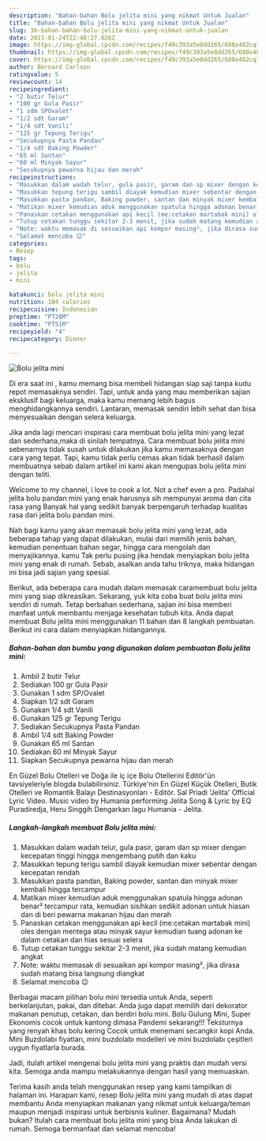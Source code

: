 ```yaml
---
description: "Bahan-bahan Bolu jelita mini yang nikmat Untuk Jualan"
title: "Bahan-bahan Bolu jelita mini yang nikmat Untuk Jualan"
slug: 36-bahan-bahan-bolu-jelita-mini-yang-nikmat-untuk-jualan
date: 2021-01-24T22:48:27.026Z
image: https://img-global.cpcdn.com/recipes/f49c393a5e8dd265/680x482cq70/bolu-jelita-mini-foto-resep-utama.jpg
thumbnail: https://img-global.cpcdn.com/recipes/f49c393a5e8dd265/680x482cq70/bolu-jelita-mini-foto-resep-utama.jpg
cover: https://img-global.cpcdn.com/recipes/f49c393a5e8dd265/680x482cq70/bolu-jelita-mini-foto-resep-utama.jpg
author: Bernard Carlson
ratingvalue: 5
reviewcount: 14
recipeingredient:
- "2 butir Telur"
- "100 gr Gula Pasir"
- "1 sdm SPOvalet"
- "1/2 sdt Garam"
- "1/4 sdt Vanili"
- "125 gr Tepung Terigu"
- "Secukupnya Pasta Pandan"
- "1/4 sdt Baking Powder"
- "65 ml Santan"
- "60 ml Minyak Sayur"
- "Secukupnya pewarna hijau dan merah"
recipeinstructions:
- "Masukkan dalam wadah telur, gula pasir, garam dan sp mixer dengan kecepatan tinggi hingga mengembang putih dan kaku"
- "Masukkan tepung terigu sambil diayak kemudian mixer sebentar dengan kecepatan rendah"
- "Masukkan pasta pandan, Baking powder, santan dan minyak mixer kembali hingga tercampur"
- "Matikan mixer kemudian aduk menggunakan spatula hingga adonan benar² tercampur rata, kemudian sisihkan sedikit adonan untuk hiasan dan di beri pewarna makanan hijau dan merah"
- "Panaskan cetakan menggunakan api kecil (me:cetakan martabak mini) oles dengan mentega atau minyak sayur kemudian tuang adonan ke dalam cetakan dan hias sesuai selera"
- "Tutup cetakan tunggu sekitar 2-3 menit, jika sudah matang kemudian angkat"
- "Note: waktu memasak di sesuaikan api kompor masing², jika dirasa sudah matang bisa langsung diangkat"
- "Selamat mencoba 😉"
categories:
- Resep
tags:
- bolu
- jelita
- mini

katakunci: bolu jelita mini 
nutrition: 104 calories
recipecuisine: Indonesian
preptime: "PT28M"
cooktime: "PT51M"
recipeyield: "4"
recipecategory: Dinner

---
```



![Bolu jelita mini](https://img-global.cpcdn.com/recipes/f49c393a5e8dd265/680x482cq70/bolu-jelita-mini-foto-resep-utama.jpg)

Di era  saat ini , kamu memang bisa membeli hidangan siap saji tanpa kudu repot memasaknya sendiri. Tapi, untuk anda yang mau memberikan sajian eksklusif bagi keluarga, maka kamu memang lebih bagus menghidangkannya sendiri. Lantaran, memasak sendiri lebih sehat dan bisa menyesuaikan dengan selera keluarga.

Jika anda lagi mencari inspirasi cara membuat bolu jelita mini yang lezat dan sederhana,maka di sinilah tempatnya. Cara membuat bolu jelita mini  sebenarnya tidak susah untuk dilakukan jika kamu memasaknya dengan cara yang tepat. Tapi, kamu tidak perlu cemas akan tidak berhasil dalam membuatnya 
sebab dalam artikel ini kami akan mengupas bolu jelita mini dengan teliti.  

Welcome to my channel, i love to cook a lot. Not a chef even a pro. Padahal jelita bolu pandan mini yang enak harusnya sih mempunyai aroma dan cita rasa yang Banyak hal yang sedikit banyak berpengaruh terhadap kualitas rasa dari jelita bolu pandan mini.

Nah bagi kamu yang akan memasak bolu jelita mini yang lezat, ada beberapa tahap yang dapat dilakukan, mulai dari memilih jenis bahan, kemudian penentuan bahan segar, hingga cara mengolah dan menyajikannya. kamu Tak perlu pusing jika hendak menyiapkan bolu jelita mini yang enak di rumah. Sebab, asalkan anda  tahu triknya, maka hidangan ini bisa jadi sajian yang spesial.

Berikut, ada beberapa cara mudah dalam memasak caramembuat bolu jelita mini yang siap dikreasikan. Sekarang, yuk kita coba buat bolu jelita mini sendiri di rumah. Tetap berbahan sederhana, sajian ini bisa memberi manfaat untuk membantu menjaga kesehatan tubuh kita. Anda dapat membuat Bolu jelita mini menggunakan 11 bahan dan 8 langkah pembuatan. Berikut ini cara dalam menyiapkan hidangannya.

<!--inarticleads1-->

##### Bahan-bahan dan bumbu yang digunakan dalam pembuatan Bolu jelita mini:

1. Ambil 2 butir Telur
1. Sediakan 100 gr Gula Pasir
1. Gunakan 1 sdm SP/Ovalet
1. Siapkan 1/2 sdt Garam
1. Gunakan 1/4 sdt Vanili
1. Gunakan 125 gr Tepung Terigu
1. Sediakan Secukupnya Pasta Pandan
1. Ambil 1/4 sdt Baking Powder
1. Gunakan 65 ml Santan
1. Sediakan 60 ml Minyak Sayur
1. Siapkan Secukupnya pewarna hijau dan merah


En Güzel Bolu Otelleri ve Doğa ile iç içe Bolu Otellerini Editör&#39;ün tavsiyeleriyle blogda bulabilirsiniz. Türkiye&#39;nin En Güzel Küçük Otelleri, Butik Otelleri ve Romantik Balayı Destinasyonları - Editör. Sal Priadi &#39;Jelita&#39; Official Lyric Video. Music video by Humania performing Jelita Song &amp; Lyric by EQ Puradiredja, Heru Singgih Dengarkan lagu Humania - Jelita. 

<!--inarticleads2-->

##### Langkah-langkah membuat Bolu jelita mini:

1. Masukkan dalam wadah telur, gula pasir, garam dan sp mixer dengan kecepatan tinggi hingga mengembang putih dan kaku
1. Masukkan tepung terigu sambil diayak kemudian mixer sebentar dengan kecepatan rendah
1. Masukkan pasta pandan, Baking powder, santan dan minyak mixer kembali hingga tercampur
1. Matikan mixer kemudian aduk menggunakan spatula hingga adonan benar² tercampur rata, kemudian sisihkan sedikit adonan untuk hiasan dan di beri pewarna makanan hijau dan merah
1. Panaskan cetakan menggunakan api kecil (me:cetakan martabak mini) oles dengan mentega atau minyak sayur kemudian tuang adonan ke dalam cetakan dan hias sesuai selera
1. Tutup cetakan tunggu sekitar 2-3 menit, jika sudah matang kemudian angkat
1. Note: waktu memasak di sesuaikan api kompor masing², jika dirasa sudah matang bisa langsung diangkat
1. Selamat mencoba 😉


Berbagai macam pilihan bolu mini tersedia untuk Anda, seperti berkelanjutan, pakai, dan ditebar. Anda juga dapat memilih dari dekorator makanan penutup, cetakan, dan berdiri bolu mini. Bolu Gulung Mini, Super Ekonomis cocok untuk kantong dimasa Pandemi sekarang!!! Teksturnya yang renyah khas bolu kering Cocok untuk menemani secangkir kopi Anda. Mini Buzdolabı fiyatları, mini buzdolabı modelleri ve mini buzdolabı çeşitleri uygun fiyatlarla burada. 

Jadi, itulah artikel mengenai  bolu jelita mini  yang praktis dan mudah versi kita. Semoga anda mampu melakukannya dengan hasil yang memuaskan. 

Terima kasih anda telah menggunakan resep yang kami tampilkan di halaman ini. Harapan kami, resep  Bolu jelita mini yang mudah di atas dapat membantu Anda menyiapkan makanan yang nikmat untuk keluarga/teman maupun menjadi inspirasi untuk berbisnis kuliner. Bagaimana? Mudah bukan? Itulah cara membuat bolu jelita mini yang bisa Anda lakukan di rumah. Semoga bermanfaat dan selamat mencoba!


